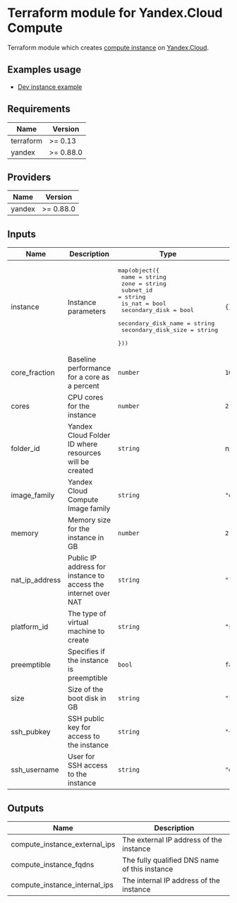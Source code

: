 # Terraform module for Yandex.Cloud Compute

Terraform module which creates [compute instance](https://cloud.yandex.ru/services/compute) on [Yandex.Cloud](https://cloud.yandex.ru/).

## Examples usage

- [Dev instance example](https://github.com/avbuben/terraform-yandex-compute/tree/master/examples/dev-instance)

## Requirements

| Name | Version |
|------|---------|
| terraform | >= 0.13 |
| yandex | >= 0.88.0 |

## Providers

| Name | Version |
|------|---------|
| yandex | >= 0.88.0 |

## Inputs

| Name | Description | Type | Default | Required |
|------|-------------|------|---------|:--------:|
| instance | Instance parameters| <pre>map(object({<br>  name = string<br>  zone = string<br>  subnet_id = string<br>  is_nat = bool<br> secondary_disk = bool<br> secondary_disk_name = string<br> secondary_disk_size = string<br> }))</pre> | `{}` | yes |
| core\_fraction | Baseline performance for a core as a percent | `number` | `100` | no |
| cores | CPU cores for the instance | `number` | `2` | no |
| folder\_id | Yandex Cloud Folder ID where resources will be created | `string` | n/a | yes |
| image\_family | Yandex Cloud Compute Image family | `string` | `"debian-10"` | yes |
| memory | Memory size for the instance in GB | `number` | `2` | no |
| nat\_ip\_address | Public IP address for instance to access the internet over NAT | `string` | `""` | no |
| platform\_id | The type of virtual machine to create | `string` | `"standard-v3"` | no |
| preemptible | Specifies if the instance is preemptible | `bool` | `false` | no |
| size | Size of the boot disk in GB | `string` | `"10"` | no |
| ssh\_pubkey | SSH public key for access to the instance | `string` | `"~/.ssh/id_rsa.pub"` | no |
| ssh\_username | User for SSH access to the instance | `string` | `"debian"` | no |

## Outputs

| Name | Description |
|------|-------------|
| compute\_instance\_external\_ips | The external IP address of the instance |
| compute\_instance\_fqdns | The fully qualified DNS name of this instance |
| compute\_instance\_internal\_ips | The internal IP address of the instance |
